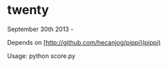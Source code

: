 twenty
======

September 30th 2013 - 

Depends on [http://github.com/hecanjog/pippi](pippi)

Usage:
    python score.py
